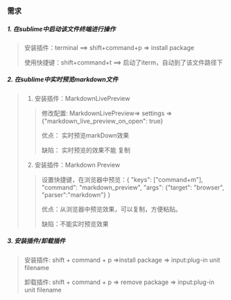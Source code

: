 ### 需求

##### 1. 在sublime中启动该文件终端进行操作
> 安装插件：terminal ==> shift+command+p => install package
> 
> 使用快捷键：shift+command+t ==> 启动了iterm，自动到了该文件路径下

##### 2. 在sublime中实时预览markdown文件
> 1. 安装插件：MarkdownLivePreview
> 
>> 修改配置: MarkdownLivePreview=> settings => {"markdown_live_preview_on_open": true}
>> 
>> 优点： 实时预览markDown效果
>> 
>> 缺陷： 实时预览的效果不能 复制
>> 
> 
> 2. 安装插件：Markdown Preview
> 
>> 设置快捷键，在浏览器中预览：{ "keys": ["command+m"], "command": "markdown_preview", "args": {"target": "browser", "parser":"markdown"} }
>> 
>> 优点：从浏览器中预览效果，可以复制，方便粘贴。
>> 
>> 缺陷：不能实时预览效果

##### 3. 安装插件/卸载插件
> 安装插件: shift + command + p =>install package => input:plug-in unit filename
> 
> 卸载插件: shift + command + p => remove package => input:plug-in unit filename
